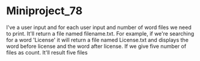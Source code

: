 # Miniproject_78
I've a user input and for each user input and number of word files we need to print. It'll return a file named filename.txt. For example, if we're searching for a word 'License' it will return a file named License.txt and displays the word before license and the word after license. If we give five number of files as count. It'll result five files
